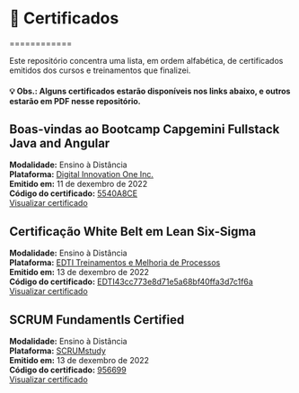 # :file_folder: Certificados
============

Este repositório concentra uma lista, em ordem alfabética, de certificados emitidos dos cursos e treinamentos que finalizei.


#### :bulb: Obs.: Alguns certificados estarão disponíveis nos links abaixo, e outros estarão em PDF nesse repositório.



Boas-vindas ao Bootcamp Capgemini Fullstack Java and Angular
-------------------------------------------------
**Modalidade:** Ensino à Distância<br>
**Plataforma:** [Digital Innovation One Inc.](https://digitalinnovation.one/)<br>
**Emitido em:** 11 de dexembro de 2022<br>
**Código do certificado:** [5540A8CE](https://certificates.digitalinnovation.one/5540A8CE)<br>
[Visualizar certificado](https://certificates.digitalinnovation.one/5540A8CE)<br>


Certificação White Belt em Lean Six-Sigma
-------------------------------------------------
**Modalidade:** Ensino à Distância<br>
**Plataforma:** [EDTI Treinamentos e Melhoria de Processos](https://ead2.escolaedti.com.br/)<br>
**Emitido em:** 13 de dexembro de 2022<br>
**Código do certificado:** [EDTI43cc773e8d71e5a68bf40ffa3d7c1f6a](https://edools-3-production.s3.amazonaws.com/org-7114/school-7395/certificates/enrollment-8092900/course-23203-cbeti.pdf)<br>
[Visualizar certificado](https://edools-3-production.s3.amazonaws.com/org-7114/school-7395/certificates/enrollment-8092900/course-23203-cbeti.pdf)<br>


SCRUM Fundamentls Certified
-------------------------------------------------
**Modalidade:** Ensino à Distância<br>
**Plataforma:** [SCRUMstudy]()<br>
**Emitido em:** 13 de dexembro de 2022<br>
**Código do certificado:** [956699]((https://c46e136a583f7e334124-ac22991740ab4ff17e21daf2ed577041.ssl.cf1.rackcdn.com/Certificate/ScrumFundamentalsCertified-IalyCordeiroDeSousa-956699.pdf))<br>
[Visualizar certificado](https://c46e136a583f7e334124-ac22991740ab4ff17e21daf2ed577041.ssl.cf1.rackcdn.com/Certificate/ScrumFundamentalsCertified-IalyCordeiroDeSousa-956699.pdf)<br>


